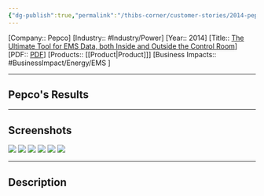```yaml
---
{"dg-publish":true,"permalink":"/thibs-corner/customer-stories/2014-pepco-the-ultimate-tool-for-ems-data-both-inside-and-outside-the-control-room/"}
---
```


[Company:: Pepco]
[Industry:: #Industry/Power]
[Year:: 2014]
[Title:: [The Ultimate Tool for EMS Data, both Inside and Outside the Control Room](https://resources.osisoft.com/presentations/pi-system--the-ultimate-tool-for-ems-data--both-inside-and-outside-the-control-room/)]
[PDF:: [PDF](https://cdn.osisoft.com/corp/en/media/presentations/2014/RegionalSeminars/TD2014_Albany/PDF/TD2014_Albany_PEPCOHoldings_Schwarz_PISystemTheUltimateToolforEMSDatabothInsideandOutsidetheControlRoom.pdf)]
[Products:: [[Product\|Product]]]
[Business Impacts:: #BusinessImpact/Energy/EMS  ]

---
## Pepco's Results

---
## Screenshots
![](https://i.imgur.com/eCaSX6f.png)
![](https://i.imgur.com/RDO4T5m.png)
![](https://i.imgur.com/vxGXfld.png)
![](https://i.imgur.com/faIwSHT.png)
![](https://i.imgur.com/NKnmQBY.png)
![](https://i.imgur.com/cCVi4Xz.png)

---
## Description
